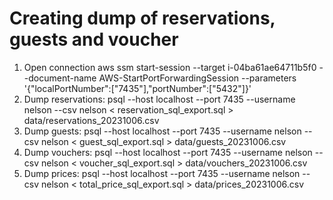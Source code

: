 # Creating dump of reservations, guests and voucher

1. Open connection aws ssm start-session --target i-04ba61ae64711b5f0 --document-name AWS-StartPortForwardingSession --parameters '{"localPortNumber":["7435"],"portNumber":["5432"]}'
2. Dump reservations: psql --host localhost --port 7435 --username nelson --csv nelson < reservation_sql_export.sql > data/reservations_20231006.csv
3. Dump guests: psql --host localhost --port 7435 --username nelson --csv nelson < guest_sql_export.sql > data/guests_20231006.csv
4. Dump vouchers: psql --host localhost --port 7435 --username nelson --csv nelson < voucher_sql_export.sql > data/vouchers_20231006.csv
5. Dump prices: psql --host localhost --port 7435 --username nelson --csv nelson < total_price_sql_export.sql > data/prices_20231006.csv